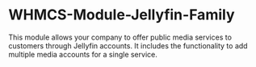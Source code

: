 # WHMCS-Module-Jellyfin-Family
This module allows your company to offer public media services to customers through Jellyfin accounts. It includes the functionality to add multiple media accounts for a single service.
